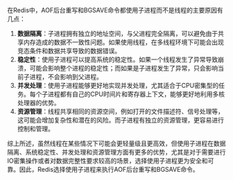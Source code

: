 在Redis中，AOF后台重写和BGSAVE命令都使用子进程而不是线程的主要原因有几点：

1. **数据隔离**：子进程拥有独立的地址空间，与父进程完全隔离，可以避免由于共享内存造成的数据不一致性问题。如果使用线程，在多线程环境下可能会出现竞态条件和数据共享导致的数据错误。
2. **稳定性**：使用子进程可以提高系统的稳定性。如果一个线程发生了异常导致崩溃，可能会影响整个进程的稳定性；而如果是子进程发生了异常，只会影响当前子进程，不会影响到父进程。
3. **并发处理**：使用子进程能够更好地实现并发处理，尤其适合于CPU密集型的任务。每个子进程都有自己的CPU时间片和寄存器上下文，能够更好地利用多核处理器的优势。
4. **资源管理**：线程共享相同的资源空间，例如打开的文件描述符、信号处理等，这可能会增加复杂性和潜在的风险。而子进程有独立的资源管理，更容易进行控制和管理。

综上所述，虽然线程在某些情况下可能会更轻量级且更高效，但使用子进程在数据隔离、系统稳定性、并发处理和资源管理方面有更多的优势，尤其是对于需要进行IO密集操作或者对数据完整性要求较高的场景，选择使用子进程更为安全和可靠。因此，Redis选择使用子进程来执行AOF后台重写和BGSAVE命令。